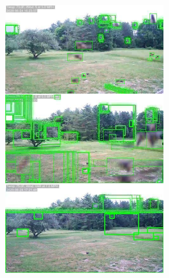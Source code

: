 ![20200624-162114-165119](in/20200624/20200624-162114-165119_0_.jpg)
![20200624-165124-172129](in/20200624/20200624-165124-172129_0_.jpg)
![20200624-172134-175139](in/20200624/20200624-172134-175139_0_.jpg)
